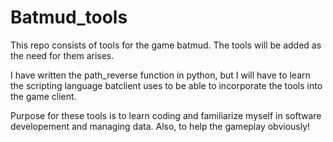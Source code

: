 # Batmud_tools

This repo consists of tools for the game batmud. The tools will be added as the need for them arises. 

I have written the path_reverse function in python, but I will have to learn the scripting language batclient uses to be able to incorporate the tools into the game client.

Purpose for these tools is to learn coding and familiarize myself in software developement and managing data. Also, to help the gameplay obviously!
